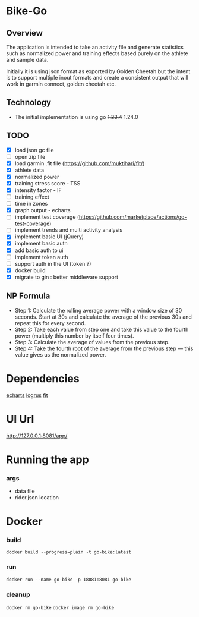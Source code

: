 # Bike-Go

## Overview
The application is intended to take an activity file and generate statistics such as normalized power and training effects based purely on the athlete and sample data.

Initially it is using json format as exported by Golden Cheetah but the intent is to support multiple inout formats and create a consistent output that will work in garmin connect, golden cheetah etc.

## Technology
* The initial implementation is using go ~~1.23.4~~ 1.24.0

## TODO
- [x] load json gc file
- [ ] open zip file
- [x] load garmin .fit file (https://github.com/muktihari/fit/)
- [x] athlete data
- [x] normalized power
- [x] training stress score - TSS
- [x] intensity factor - IF
- [ ] training effect
- [ ] time in zones
- [x] graph output - echarts 
- [ ] implement test coverage (https://github.com/marketplace/actions/go-test-coverage)
- [ ] implement trends and multi activity analysis
- [x] implement basic UI (jQuery)
- [x] implement basic auth 
- [x] add basic auth to ui
- [ ] implement token auth
- [ ] support auth in the UI (token ?)
- [x] docker build
- [x] migrate to gin : better middleware support

## NP Formula
- Step 1: Calculate the rolling average power with a window size of 30 seconds. Start at 30s and calculate the average of the previous 30s and repeat this for every second.
- Step 2: Take each value from step one and take this value to the fourth power (multiply this number by itself four times).
- Step 3: Calculate the average of values from the previous step.
- Step 4: Take the fourth root of the average from the previous step — this value gives us the normalized power.


# Dependencies

[echarts](https://github.com/go-echarts/go-echarts)
[logrus](github.com/sirupsen/logrus)
[fit](github.com/muktihari/fit)

# UI Url

http://127.0.0.1:8081/app/

# Running the app
### args
- data file
- rider.json location 

# Docker
### build
`docker build --progress=plain -t go-bike:latest`
### run
`docker run --name go-bike -p 18081:8081 go-bike`
### cleanup
`docker rm go-bike`
`docker image rm go-bike`